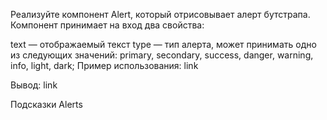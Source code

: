 Реализуйте компонент Alert, который отрисовывает алерт бутстрапа. Компонент принимает на вход два свойства:

text — отображаемый текст
type — тип алерта, может принимать одно из следующих значений: primary, secondary, success, danger, warning, info, light, dark;
Пример использования: link

Вывод: link



Подсказки
Alerts
